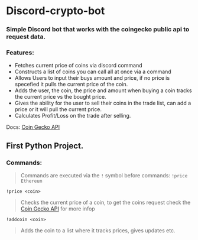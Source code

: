 # Discord-crypto-bot
### Simple Discord bot that works with the coingecko public api to request data.

### Features: 
- Fetches current price of coins via discord command
- Constructs a list of coins you can call all at once via a command
- Allows Users to input their buys amount and price, if no price is specefied it pulls the current price of the coin.
- Adds the user, the coin, the price and amount when buying a coin tracks the current price vs the bought price.
- Gives the ability for the user to sell their coins in the trade list, can add a price or it will pull the current price.
- Calculates Profit/Loss on the trade after selling.

Docs: [Coin Gecko API](https://www.coingecko.com/en/api#explore-api)
## First Python Project.
### Commands:
> Commands are executed via the `!` symbol before commands: `!price Ethereum`

`!price <coin>`
> Checks the current price of a coin, to get the coins request check the [Coin Gecko API](https://www.coingecko.com/en/api#explore-api) for more infop

`!addcoin <coin>`
> Adds the coin to a list where it tracks prices, gives updates etc.
